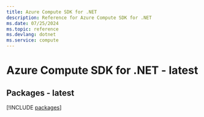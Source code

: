 ```yaml
---
title: Azure Compute SDK for .NET
description: Reference for Azure Compute SDK for .NET
ms.date: 07/25/2024
ms.topic: reference
ms.devlang: dotnet
ms.service: compute
---
```

# Azure Compute SDK for .NET - latest
## Packages - latest
[!INCLUDE [packages](compute-index.md)]